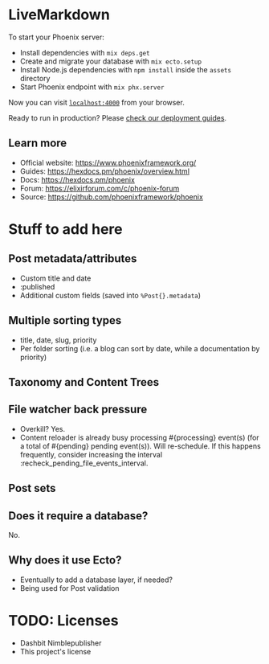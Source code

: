 # LiveMarkdown

To start your Phoenix server:

- Install dependencies with `mix deps.get`
- Create and migrate your database with `mix ecto.setup`
- Install Node.js dependencies with `npm install` inside the `assets` directory
- Start Phoenix endpoint with `mix phx.server`

Now you can visit [`localhost:4000`](http://localhost:4000) from your browser.

Ready to run in production? Please [check our deployment guides](https://hexdocs.pm/phoenix/deployment.html).

## Learn more

- Official website: https://www.phoenixframework.org/
- Guides: https://hexdocs.pm/phoenix/overview.html
- Docs: https://hexdocs.pm/phoenix
- Forum: https://elixirforum.com/c/phoenix-forum
- Source: https://github.com/phoenixframework/phoenix

# Stuff to add here
## Post metadata/attributes
- Custom title and date
- :published
- Additional custom fields (saved into `%Post{}.metadata`)

## Multiple sorting types
- title, date, slug, priority
- Per folder sorting (i.e. a blog can sort by date, while a documentation by priority)

## Taxonomy and Content Trees

## File watcher back pressure
- Overkill? Yes.
- Content reloader is already busy processing #{processing} event(s) (for a total of #{pending} pending event(s)). Will re-schedule. If this happens frequently, consider increasing the interval :recheck_pending_file_events_interval.

## Post sets
## Does it require a database?
No.

## Why does it use Ecto?
- Eventually to add a database layer, if needed?
- Being used for Post validation

# TODO: Licenses
- Dashbit Nimblepublisher
- This project's license